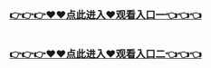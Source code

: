 <h3 class="heading-element" style="font-size:1.25em;font-weight:var(--base-text-weight-semibold, 600);color:#1F2328;font-family:-apple-system, BlinkMacSystemFont, &quot;background-color:#FFFFFF;">
	<a href="https://ggg.k709.com/hs.html">👉👉👉♥♥点此进入♥观看入口一👈👈👈</a>
</br>

</br>

   <a href="https://github.k709.com/hs.html">👉👉👉♥♥点此进入♥观看入口二👈👈👈</a>
</h3>
